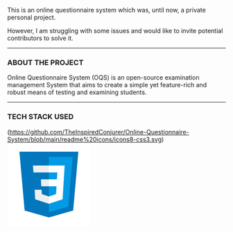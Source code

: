 This is an online questionnaire system which was, until now, a private personal project.

However, I am struggling with some issues and would like to invite potential contributors to solve it.


------------

### ABOUT THE PROJECT
Online Questionnaire System (OQS) is an open-source examination management System that aims to create a simple yet feature-rich and robust means of testing and examining students.


------------



### TECH STACK USED
(https://github.com/TheInspiredConjurer/Online-Questionnaire-System/blob/main/readme%20icons/icons8-css3.svg)
![Employee data](/readme%20icons/icons8-css3.svg?raw=true "Employee Data title")
